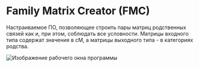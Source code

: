 ﻿# Family Matrix Creator (FMC)
Настраиваемое ПО, позволяющее строить пары матриц родственных связей как и, при этом, соблюдать все условности. Матрицы входного типа содержат значения в сМ, а матрицы выходного типа - в категориях родства.

![Изображение рабочего окна программы](https://pp.userapi.com/c830608/v830608347/11603c/ElpE-MZpkRM.jpg)



